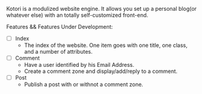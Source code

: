 Kotori is a modulized website engine. It allows you set up a personal blog(or whatever else) with an totally self-customized front-end.

Features && Features Under Development:

+ [ ] Index
  + The index of the website. One item goes with one title, one class, and a number of attributes.
+ [ ] Comment
  + Have a user identified by his Email Address.
  + Create a comment zone and display/add/reply to a comment.
+ [ ] Post
  + Publish a post with or withnot a comment zone.

